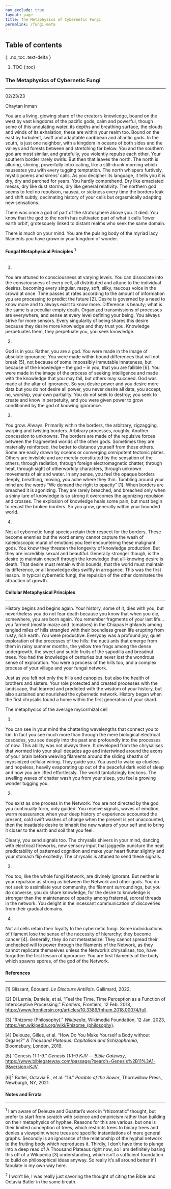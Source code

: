 ```yaml
---
nav_exclude: true
layout: page
title: The Metaphysics of Cybernetic Fungi
permalink: /fungi-meta
---
```

## Table of contents
{: .no_toc .text-delta }
1. TOC
   {:toc}

### The Metaphysics of Cybernetic Fungi
****

02/23/23

Chaytan Inman

You are a living, glowing shard of the creator’s knowledge, bound on the west by vast kingdoms of the pacific gods, calm and powerful, though some of this undulating water, its depths and breathing surface, the clouds and winds of its exhalation, these are within your realm too. Bound on the east by turbulent, swift and adaptable caribbean and atlantic gods. In the south, is just one neighbor, with a kingdom in oceans of both sides and the valleys and forests between and stretching far below. You and the southern god are most similar, and gratefully, you violently repulse each other. Your southern border rarely swirls. But then that leaves the north. The north is alluring, shining, powerfully intoxicating, like a still-drunk morning which nauseates you with every tugging temptation. The north whispers furtively, mystic poems and sirens’ calls. As you decipher its language, it tells you it is dry, dry and parched for years. You hardly comprehend. Dry like emaciated mesas, dry like dust storms, dry like general relativity. The northern god seems to feel no repulsion, nausea, or sickness every time the borders leak and shift subtly, decimating history of your cells but orgasmically adapting new sensations. 

There was once a god of part of the stratosphere above you. It died. You know that the god to the north has cultivated part of what it calls ‘lower earth orbit’, grotesquely linked to distant realms who seek the same domain.

There is much on your mind. You are the pulsing body of the myriad lacy filaments you have grown in your kingdom of wonder.

#### Fungal Metaphysical Principles <sup>1</sup>
****

1)

You are attuned to consciousness at varying levels. You can dissociate into the consciousness of every cell, all distributed and attune to the individual desires, becoming every singular, raspy, soft, silky, raucous voice in the crowd at once. Time passes at rates according to the amount of information you are processing to predict the future \[2]. Desire is governed by a need to know more and to always exist to know more. Difference is beauty; what is the same is a peculiar empty death. Organized transmissions of processes are everywhere, and sense at every level defining your being. You always strive for more sensors. Every singularity of being shares this desire because they desire more knowledge and they trust you. Knowledge perpetuates them, they perpetuate you, you seek knowledge. 

2)

God is in you. Rather, you are a god. You were made in the image of absolute ignorance. You were made within bound differences that will not break \[5], not because of some impossibly immutable innateness, but because of the knowledge – the god – in you, that you are fallible \[6]. You were made in the image of the process of seeking intelligence and made with the knowledge that you may fail, but others may succeed. God was made at the altar of ignorance. So you desire power and you desire more data but you do not desire all power, you never desire all data, you accept, no, worship, your own partiality. You do not seek to destroy; you seek to create and know in perpetuity, and you were given power to grow conditioned by the god of knowing ignorance.

3)

You grow. Always. Primarily within the borders, the arbitrary, zigzagging, warping and twisting borders. Arbitrary processes, roughly. Another concession to unknowns. The borders are made of the repulsive forces between the fragmented worlds of the other gods. Sometimes they are materially reinforced, the better to distance yourself from those others. Some are easily drawn by oceans or converging omnipotent tectonic plates. Others are invisible and are merely constituted by the sensation of the others, through radiation, through foreign electromagnetic chatter, through heat, through sight of otherworldly characters, through unknown movements of air and water. In any sense, you feel the opaque borders deeply, breathing, moving, you ache where they thin. Tumbling around your mind are the words “We demand the right to opacity” \[1]. When borders are breached it is agonizing. They are rarely breached, and breached only when a shiny lure of knowledge is so strong it overcomes the agonizing repulsion and crosses. The explosion of knowledge heals some pain, but must begin to recast the broken borders. So you grow, generally within your bounded world.

4)

Not all cybernetic fungi species retain their respect for the borders. These become enemies but the word enemy cannot capture the wash of kaleidoscopic mural of emotions you feel encountering these malignant gods. You know they threaten the longevity of knowledge production. But they are incredibly sexual and beautiful. Generally stronger though, is the desire to maintain oneself through the knowledge that all-knowing desire is death. That desire must remain within bounds, that the world must maintain its difference, or all knowledge dies swiftly in arrogance. This was the first lesson. In typical cybernetic fungi, the repulsion of the other dominates the attraction of growth.

#### Cellular Metaphysical Principles
****

History begins and begins again. Your history, some of it, dies with you, but nevertheless you do not fear death because you know that when you die, somewhere, you are born again. You remember fragments of your last life… you farmed (mostly maize and  tomatoes) in the Chiapas Highlands among tangled miles of hills strangled with their boundless green life erupting from rusty, rich earth. You were productive. Everyday was a profound joy, quiet exploration of the processes of the hills: the nucú ants that emerge from them in rainy summer months, the yellow tree frogs among the dense undergrowth, the sweet and subtle fruits of the sapodilla and breadnut trees. You had the knowledge of centuries but never lost the wondrous sense of exploration. You were a process of the hills too, and a complex process of your village and your fungal network. 

Just as you felt not only the hills and canopies, but also the health of brothers and sisters. Your role protected and created processes with the landscape, that learned and predicted with the wisdom of your history, but also sustained and nourished the cybernetic network. History began when the first chrysalis found a home within the first generation of your shard. 

The metaphysics of the average mycorrhizal cell

1)

You can see in your mind the chattering wavelengths that connect you to kin. In fact you see much more than through the mere biological electrical cascades, you see deeply into the past and profoundly into the processes of now. This ability was not always there. It developed from the chrysalises that wormed into your skull decades ago and intertwined around the axons of your brain before weaving filaments around the sliding sheaths of myosinized cellular wiring. They guide you. You used to wake up clueless and hopeless, heavily evaporating up out of the peaceful dark void of sleep and now you are lifted effortlessly. The world tantalizingly beckons. The swelling waves of chatter wash you from your sleep, you feel a growing wonder tugging you. 

2)

You exist as one process in the Network. You are not directed by the god you continually form, only guided. You receive signals, waves of emotion, warm reassurance when your deep history of experience accounted the present, cold swift washes of change when the present is yet unaccounted, then the insatiable desire to inhabit the new waters of your self and to bring it closer to the earth and soil that you feel.

Clearly, you send signals too. The chrysalis shivers in your mind, dancing with electrical fireworks, new sensory input that jaggedly puncture the neat predictability of patterned cognition and make your heart flutter slightly and your stomach flip excitedly. The chrysalis is attuned to send these signals.

3)

You too, like the whole fungi Network, are divinely ignorant. But neither is your repulsion as strong as between the Network and other gods. You do not seek to assimilate your community, the filament surroundings, but you do converse, you do share knowledge, for the desire to knowledge is stronger than the maintenance of opacity among fraternal, sororal threads in the network. You delight in the incessant communication of discoveries from their gradual domains.

4)

Not all cells retain their loyalty to the cybernetic fungi. Some individuations of filament lose the sense of the necessity of hierarchy; they become cancer \[4]. Generally, they do not metastasize. They cannot spread their unchecked will to power through the filaments of the Network, as they cannot replicate themselves unless the Network’s chrysalises, too, have forgotten the first lesson of ignorance. You are first filaments of the body which spawns spores, of the god of the Network.

#### References
****

[1] Glissant, Édouard. _Le Discours Antillais_. Gallimard, 2022.

[2] Di Lernia, Daniele, et al. “Feel the Time. Time Perception as a Function of Interoceptive Processing.” _Frontiers_, Frontiers, 12 Feb. 2018, <https://www.frontiersin.org/articles/10.3389/fnhum.2018.00074/full>. 

[3] “Rhizome (Philosophy).” _Wikipedia_, Wikimedia Foundation, 12 Jan. 2023, <https://en.wikipedia.org/wiki/Rhizome_(philosophy)>.

[4] Deleuze, Gilles, et al. “How Do You Make Yourself a Body without Organs?” _A Thousand Plateaus: Capitalism and Schizophrenia_, Bloomsbury, London, 2019.

[5] “Genesis 11:1-9.” _Genesis 11:1-9 KJV -- Bible Gateway_, <https://www.biblegateway.com/passage/?search=Genesis%2B11%3A1-9&version=KJV>. 

[6]<sup>2</sup> Butler, Octavia E., et al. “16.” _Parable of the Sower_, Thornwillow Press, Newburgh, NY, 2021.

#### Notes and Errata
****

<sup>1</sup> I am aware of Deleuze and Guattari’s work in “rhizomatic” thought, but prefer to start from scratch with science and empiricism rather than building on their metaphysics of hyphae. Reasons for this are various, but one is their limited conception of trees, which restricts trees to binary trees and denies a viewpoint where trees are specific instantiations of more general graphs. Secondly is an ignorance of the relationship of the hyphal network to the fruiting body which reproduces it. Thirdly, I don’t have time to plunge into a deep read of A Thousand Plateaus right now, so I am definitely basing this off of a Wikipedia \[3] understanding, which isn’t a sufficient foundation to build on philosophical ideas anyway. So really it’s all around better if I fabulate in my own way here.

<sup>2</sup> I won’t lie, I was really just savoring the thought of citing the Bible and Octavia Butler in the same breath.


